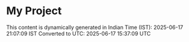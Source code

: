 # My Project

This content is dynamically generated in Indian Time (IST): 2025-06-17 21:07:09 IST
Converted to UTC: 2025-06-17 15:37:09 UTC
